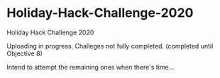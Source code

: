 # Holiday-Hack-Challenge-2020
Holiday Hack Challenge 2020


Uploading in progress.
Challeges not fully completed. (completed until Objective 8)

Intend to attempt the remaining ones when there's time...
